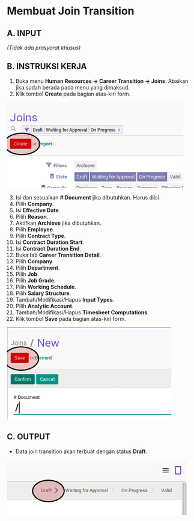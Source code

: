 # Membuat Join Transition

## A. INPUT

*(Tidak ada prasyarat khusus)*

## B. INSTRUKSI KERJA

1. Buka menu **Human Resources -> Career Transition -> Joins**. Abaikan jika sudah berada pada menu yang dimaksud.
2. Klik tombol **Create** pada bagian atas-kiri form.

![](../../img/join-transition/tombol-create.png)

3. Isi dan sesuaikan **# Document** jika dibutuhkan. Harus diisi.
4. Pilih **Company**.
5. Isi **Effective Date**.
6. Pilih **Reason**.
7. Aktifkan **Archieve** jika dibutuhkan.
8. Pilih **Employee**.
9. Pilih **Contract Type**.
10. Isi **Contract Duration Start**.
11. Isi **Contract Duration End**.
12. Buka tab **Career Transition Detail**.
13. Pilih **Company**.
14. Pilih **Department**.
15. Pilih **Job**.
16. Pilih **Job Grade**.
17. Pilih **Working Schedule**.
18. Pilih **Salary Structure**.
19. Tambah/Modifikasi/Hapus **Input Types**.
20. Pilih **Analytic Account**.
21. Tambah/Modifikasi/Hapus **Timesheet Computations**.
22. Klik tombol **Save** pada bagian atas-kiri form.

![](../../img/join-transition/tombol-simpan.png)

## C. OUTPUT

* Data join transition akan terbuat dengan status **Draft**.

![](../../img/join-transition/status-draft.png)
